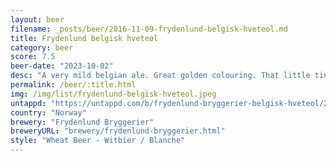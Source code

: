 ```yaml
---
layout: beer
filename: _posts/beer/2016-11-09-frydenlund-belgisk-hveteol.md
title: Frydenlund belgisk hveteøl
category: beer
score: 7.5
beer-date: "2023-10-02"
desc: "A very mild belgian ale. Great golden colouring. That little tinge of belgian flavours really elevates a regular pale ale"
permalink: /beer/:title.html
img: /img/list/frydenlund-belgisk-hveteol.jpeg
untappd: "https://untappd.com/b/frydenlund-bryggerier-belgisk-hveteol/2617082"
country: "Norway"
brewery: "Frydenlund Bryggerier"
breweryURL: "brewery/frydenlund-bryggerier.html"
style: "Wheat Beer - Witbier / Blanche"
---
```

